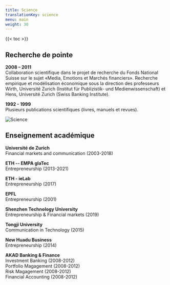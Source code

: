 ```yaml
---
title: Science
translationKey: science
menu: main
weight: 30
---
```


{{< toc >}}


## Recherche de pointe

**2008 – 2011**  
Collaboration scientifique dans le projet de recherche du Fonds National Suisse sur le sujet «Media,
Emotions et Marchés financiers». Recherche empirique et modélisation économique sous la direction des professeurs Wirth, Université Zurich (Institut für Publizistik- und Medienwissenschaft) et Hens, Université Zurich (Swiss Banking Institute).

**1992 - 1999**  
Plusieurs publications scientifiques (livres, manuels et revues).

![Science](/images/photos/science.jpg)

## Enseignement académique

**Université de Zurich**  
Financial markets and communication (2003-2018)

**ETH -- EMPA glaTec**  
Entrepreneurship (2013-2021)

**ETH - ieLab**  
Entrepreneurship (2017)

**EPFL**  
Entrepreneurship (2001)

**Shenzhen Technology University**  
Entrepreneurship & Financial markets (2019)

**Tongji University**  
Communication in Technology (2015)

**New Huadu Business**  
Entrepreneurship (2014)

**AKAD Banking & Finance**  
Investment Banking (2008-2012)  
Portfolio Magagement (2008-2012)  
Risk Magagement (2008-2012)  
Financial Accounting (2008-2012)
